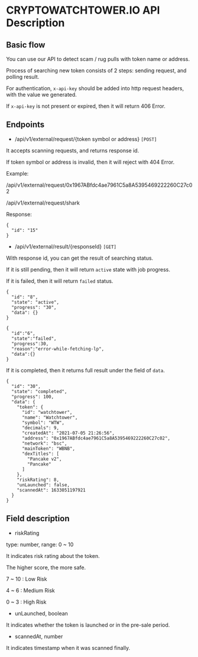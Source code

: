 # CRYPTOWATCHTOWER.IO API Description

## Basic flow

You can use our API to detect scam / rug pulls with token name or address.

Process of searching new token consists of 2 steps: sending request, and polling result.

For authentication, ```x-api-key``` should be added into http request headers, with the value we generated.

If ```x-api-key``` is not present or expired, then it will return 406 Error.

## Endpoints

- /api/v1/external/request/{token symbol or address} ```[POST]```

It accepts scanning requests, and returns response id.

If token symbol or address is invalid, then it will reject with 404 Error.

Example:

/api/v1/external/request/0x1967ABfdc4ae7961C5a8A5395469222260C27c02

/api/v1/external/request/shark


Response:

```
{
  "id": "15"
}
```

- /api/v1/external/result/{responseId} ```[GET]```

With response id, you can get the result of searching status.

If it is still pending, then it will return ```active``` state with job progress.

If it is failed, then it will return ```failed``` status.

```
{
  "id": "8",
  "state": "active",
  "progress": "30",
  "data": {}
}
```

```
{
  "id":"6",
  "state":"failed",
  "progress":30,
  "reason":"error-while-fetching-lp",
  "data":{}
}
```

If it is completed, then it returns full result under the field of ```data```.

```
{
  "id": "30",
  "state": "completed",
  "progress": 100,
  "data": {
    "token": {
      "id": "watchtower",
      "name": "Watchtower",
      "symbol": "WTW",
      "decimals": 9,
      "createdAt": "2021-07-05 21:26:56",
      "address": "0x1967ABfdc4ae7961C5a8A5395469222260C27c02",
      "network": "bsc",
      "mainToken": "WBNB",
      "dexTitles": [
        "Pancake v2",
        "Pancake"
      ]
    },
    "riskRating": 8,
    "unLaunched": false,
    "scannedAt": 1633051197921
  }
}
```

## Field description

- riskRating

type: number, range: 0 ~ 10

It indicates risk rating about the token.

The higher score, the more safe.

7 ~ 10 : Low Risk

4 ~ 6 : Medium Risk

0 ~ 3 : High Risk

- unLaunched, boolean

It indicates whether the token is launched or in the pre-sale period.

- scannedAt, number

It indicates timestamp when it was scanned finally.

